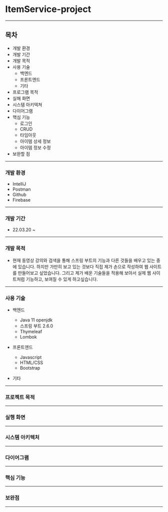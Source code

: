 # ItemService-project

---
## 목차

- 개발 환경
- 개발 기간
- 개발 목적
- 사용 기술
  + 백엔드
  + 프론트엔드
  + 기타
- 프로그램 목적
- 실해 화면
- 시스템 아키텍쳐
- 다이어그램
- 핵심 기능
  + 로그인
  + CRUD
  + 타임아웃
  + 아이템 상세 정보
  + 아이템 정보 수정
- 보완할 점



---

### 개발 환경
- IntelliJ
- Postman
- Github
- Firebase



---

### 개발 기간
- 22.03.20 ~



---

### 개발 목적
- 현재 동영상 강의와 검색을 통해 스프링 부트의 기능과 다른 것들을 배우고 있는 중에 있습니다. 하지만 가만히 보고 있는 것보다 직접 제가 손으로 작성하여 웹 사이트를 만들어보고 싶었습니다. 그리고 제가 배운 기술들을 적용해 보아서 실제 웹 사이트처럼 기능하고, 보여질 수 있게 하고싶습니다.



---

### 사용 기술

- 백엔드
  + Java 11 openjdk
  + 스프링 부트 2.6.0
  + Thymeleaf
  + Lombok

- 프론트엔드
  + Javascript
  + HTML/CSS
  + Bootstrap

- 기타



---

### 프로젝트 목적



---

### 실행 화면



---

### 시스템 아키텍처



---

### 다이어그램



---

### 핵심 기능




---

### 보완점



---
